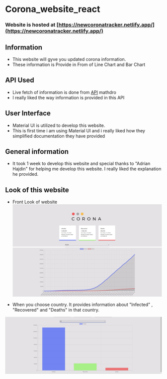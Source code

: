 # Corona_website_react
### Website is hosted at [https://newcoronatracker.netlify.app/](https://newcoronatracker.netlify.app/)

## Information
* This website will gyve you updated corona information. 
* These information is Provide in From of Line Chart and Bar Chart

## API Used
* Live fetch of information is done from [API](https://covid19.mathdro.id/api) mathdro
* I really liked the way information is provided in this API

## User Interface 
* Material UI is utilized to develop this website.
* This is first time i am using Material UI and i really liked how they simplified documentation they have provided 

## General information
* It took 1 week to develop this website and special thanks to "Adrian Hajdin" for helping me develop this website. I really liked the explanation he provided.

## Look of this website 
* Front Look of website 
![alt text](https://github.com/palashjain2801/Corona_website_react/blob/master/corona_website/git_Image/image_1.JPG)
![alt text](https://github.com/palashjain2801/Corona_website_react/blob/master/corona_website/git_Image/image_2.JPG)

* When you choose country. It provides information about "Infected" , "Recovered" and "Deaths" in that country.

![alt text](https://github.com/palashjain2801/Corona_website_react/blob/master/corona_website/git_Image/image_3.JPG)


